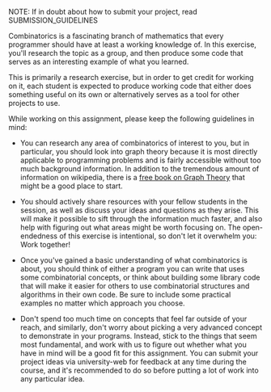 NOTE: If in doubt about how to submit your project, read SUBMISSION_GUIDELINES

Combinatorics is a fascinating branch of mathematics that every programmer should
have at least a working knowledge of. In this exercise, you'll research the
topic as a group, and then produce some code that serves as an interesting
example of what you learned.

This is primarily a research exercise, but in order to get credit for working on
it, each student is expected to produce working code that either does something
useful on its own or alternatively serves as a tool for other projects to use.

While working on this assignment, please keep the following guidelines in mind:

* You can research any area of combinatorics of interest to you, but in
  particular, you should look into graph theory because it is most directly
  applicable to programming problems and is fairly accessible without too much
  background information. In addition to the tremendous amount of information
  on wikipedia, there is a [free book on Graph
  Theory](http://code.google.com/p/graph-theory-algorithms-book/) that might 
  be a good place to start. 

* You should actively share resources with your fellow students in the session,
  as well as discuss your ideas and questions as they arise. This will make it
  possible to sift through the information much faster, and also help with
  figuring out what areas might be worth focusing on. The open-endedness of this
  exercise is intentional, so don't let it overwhelm you: Work together!

* Once you've gained a basic understanding of what combinatorics is about, you
  should think of either a program you can write that uses some combinatorial
  concepts, or think about building some library code that will make it easier
  for others to use combinatorial structures and algorithms in their own code.
  Be sure to include some practical examples no matter which approach you
  choose.
  
* Don't spend too much time on concepts that feel far outside of your reach, and
  similarly, don't worry about picking a very advanced concept to demonstrate in
  your programs. Instead, stick to the things that seem most fundamental, and
  work with us to figure out whether what you have in mind will be a good fit
  for this assignment. You can submit your project ideas via university-web for
  feedback at any time during the course, and it's recommended to do so before
  putting a lot of work into any particular idea.
